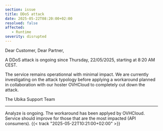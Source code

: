 ```yaml
---
section: issue
title: DDoS attack
date: 2025-05-22T08:20:00+02:00
resolved: false
affected:
   - Runtime
severity: disrupted
---
```

Dear Customer, Dear Partner,

A DDoS attack is ongoing since Thursday, 22/05/2025, starting at 8:20 AM CEST.

The service remains operationnal with minimal impact. We are currently investigating on the attack typology before applying a workaround planned in collaboration with our hoster OVHCloud to completely cut down the attack.

The Ubika Support Team

---

Analyze is ongoing. The workaround has been applyed by OVHCloud. Service should improve for those that are the most impacted (API consumers). {{< track "2025-05-22T10:21:00+02:00" >}}

